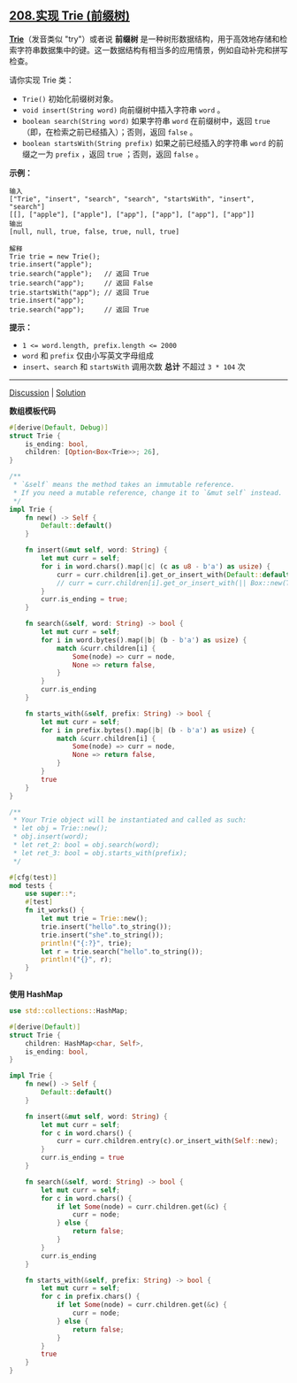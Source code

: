 ## [208.实现 Trie (前缀树)](https://leetcode.cn/problems/implement-trie-prefix-tree/description/)

**[Trie](https://baike.baidu.com/item/字典树/9825209?fr=aladdin)**（发音类似 "try"）或者说 **前缀树** 是一种树形数据结构，用于高效地存储和检索字符串数据集中的键。这一数据结构有相当多的应用情景，例如自动补完和拼写检查。

请你实现 Trie 类：

- `Trie()` 初始化前缀树对象。
- `void insert(String word)` 向前缀树中插入字符串 `word` 。
- `boolean search(String word)` 如果字符串 `word` 在前缀树中，返回 `true`（即，在检索之前已经插入）；否则，返回 `false` 。
- `boolean startsWith(String prefix)` 如果之前已经插入的字符串 `word` 的前缀之一为 `prefix` ，返回 `true` ；否则，返回 `false` 。

 

**示例：**

```
输入
["Trie", "insert", "search", "search", "startsWith", "insert", "search"]
[[], ["apple"], ["apple"], ["app"], ["app"], ["app"], ["app"]]
输出
[null, null, true, false, true, null, true]

解释
Trie trie = new Trie();
trie.insert("apple");
trie.search("apple");   // 返回 True
trie.search("app");     // 返回 False
trie.startsWith("app"); // 返回 True
trie.insert("app");
trie.search("app");     // 返回 True
```

 

**提示：**

- `1 <= word.length, prefix.length <= 2000`
- `word` 和 `prefix` 仅由小写英文字母组成
- `insert`、`search` 和 `startsWith` 调用次数 **总计** 不超过 `3 * 104` 次

------

[Discussion](https://leetcode.cn/problems/implement-trie-prefix-tree/comments/) | [Solution](https://leetcode.cn/problems/implement-trie-prefix-tree/solution/)

**数组模板代码**

```rust
#[derive(Default, Debug)]
struct Trie {
    is_ending: bool,
    children: [Option<Box<Trie>>; 26],
}

/**
 * `&self` means the method takes an immutable reference.
 * If you need a mutable reference, change it to `&mut self` instead.
 */
impl Trie {
    fn new() -> Self {
        Default::default()
    }

    fn insert(&mut self, word: String) {
        let mut curr = self;
        for i in word.chars().map(|c| (c as u8 - b'a') as usize) {
            curr = curr.children[i].get_or_insert_with(Default::default);
            // curr = curr.children[i].get_or_insert_with(|| Box::new(Trie::new()));
        }
        curr.is_ending = true;
    }

    fn search(&self, word: String) -> bool {
        let mut curr = self;
        for i in word.bytes().map(|b| (b - b'a') as usize) {
            match &curr.children[i] {
                Some(node) => curr = node,
                None => return false,
            }
        }
        curr.is_ending
    }

    fn starts_with(&self, prefix: String) -> bool {
        let mut curr = self;
        for i in prefix.bytes().map(|b| (b - b'a') as usize) {
            match &curr.children[i] {
                Some(node) => curr = node,
                None => return false,
            }
        }
        true
    }
}

/**
 * Your Trie object will be instantiated and called as such:
 * let obj = Trie::new();
 * obj.insert(word);
 * let ret_2: bool = obj.search(word);
 * let ret_3: bool = obj.starts_with(prefix);
 */

#[cfg(test)]
mod tests {
    use super::*;
    #[test]
    fn it_works() {
        let mut trie = Trie::new();
        trie.insert("hello".to_string());
        trie.insert("she".to_string());
        println!("{:?}", trie);
        let r = trie.search("hello".to_string());
        println!("{}", r);
    }
}
```

**使用 HashMap**

```rust
use std::collections::HashMap;

#[derive(Default)]
struct Trie {
    children: HashMap<char, Self>,
    is_ending: bool,
}

impl Trie {
    fn new() -> Self {
        Default::default()
    }

    fn insert(&mut self, word: String) {
        let mut curr = self;
        for c in word.chars() {
            curr = curr.children.entry(c).or_insert_with(Self::new);
        }
        curr.is_ending = true
    }

    fn search(&self, word: String) -> bool {
        let mut curr = self;
        for c in word.chars() {
            if let Some(node) = curr.children.get(&c) {
                curr = node;
            } else {
                return false;
            }
        }
        curr.is_ending
    }

    fn starts_with(&self, prefix: String) -> bool {
        let mut curr = self;
        for c in prefix.chars() {
            if let Some(node) = curr.children.get(&c) {
                curr = node;
            } else {
                return false;
            }
        }
        true
    }
}
```

